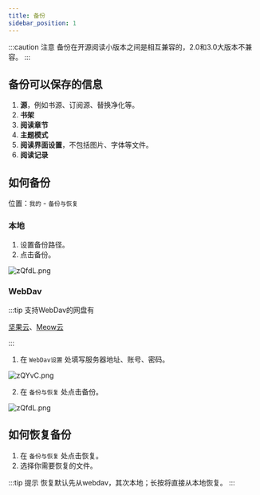 ```yaml
---
title: 备份
sidebar_position: 1
---
```


:::caution 注意
备份在开源阅读小版本之间是相互兼容的，2.0和3.0大版本不兼容。
:::

## 备份可以保存的信息

1. **源**，例如书源、订阅源、替换净化等。
2. **书架**
3. **阅读章节**
4. **主题模式**
5. **阅读界面设置**，不包括图片、字体等文件。
6. **阅读记录**

## 如何备份

位置：`我的` - `备份与恢复`

### 本地

1. 设置备份路径。
2. 点击备份。

![zQfdL.png](https://i.imgtg.com/2022/05/10/zQfdL.png)

### WebDav

:::tip 支持WebDav的网盘有

[坚果云](https://www.jianguoyun.com)、[Meow云](https://pan.miaogongzi.net/)

:::

1. 在 `WebDav设置` 处填写服务器地址、账号、密码。

![zQYvC.png](https://i.imgtg.com/2022/05/10/zQYvC.png)

2. 在 `备份与恢复` 处点击备份。

![zQfdL.png](https://i.imgtg.com/2022/05/10/zQfdL.png)

## 如何恢复备份

1. 在 `备份与恢复` 处点击恢复。
2. 选择你需要恢复的文件。

:::tip 提示
恢复默认先从webdav，其次本地；长按将直接从本地恢复。
:::